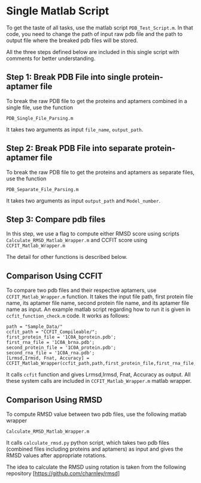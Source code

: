 # Single Matlab Script
To get the taste of all tasks, use the matlab script `PDB_Test_Script.m`.
In that code, you need to change the path of input raw pdb file and the path to output file where the breaked pdb files will be stored.

All the three steps defined below are included in this single script with comments for better understanding.

## Step 1: Break PDB File into single protein-aptamer file
To break the raw PDB file to get the proteins and aptamers combined in a single file, use the function
```
PDB_Single_File_Parsing.m
```
It takes two arguments as input `file_name`, `output_path`.

## Step 2: Break PDB File into separate protein-aptamer file
To break the raw PDB file to get the proteins and aptamers as separate files, use the function
```
PDB_Separate_File_Parsing.m
```
It takes two arguments as input `output_path` and `Model_number`.

## Step 3: Compare pdb files
In this step, we use a flag to compute either RMSD score using scripts `Calculate_RMSD_Matlab_Wrapper.m` and CCFIT score using `CCFIT_Matlab_Wrapper.m`

The detail for other functions is described below.

## Comparison Using CCFIT
To compare two pdb files and their respective aptamers, use `CCFIT_Matlab_Wrapper.m` function. It takes the input file path, first protein file name, its aptamer file name, second protein file name, and its aptamer file name as input. An example matlab script regarding how to run it is given in `ccfit_function_check.m` code. It works as follows:
```
path = "Sample_Data/"
ccfit_path = "CCFIT_Compileable/";
first_protein_file = '1C0A_bprotein.pdb';
first_rna_file = '1C0A_brna.pdb';
second_protein_file = '1C0A_protein.pdb';
second_rna_file = '1C0A_rna.pdb';
[Lrmsd,Irmsd, Fnat, Accuracy] = CCFIT_Matlab_Wrapper(ccfit_path,path,first_protein_file,first_rna_file,second_protein_file,second_rna_file);
```
It calls ``ccfit`` function and gives Lrmsd,Irmsd, Fnat, Accuracy as output. All these system calls are included in `CCFIT_Matlab_Wrapper.m` matlab wrapper.

## Comparison Using RMSD
To compute RMSD value between two pdb files, use the following matlab wrapper 
```
Calculate_RMSD_Matlab_Wrapper.m
```

It calls `calculate_rmsd.py` python script, which takes two pdb files (combined files including proteins and aptamers) as input and gives the RMSD values after appropriate rotations.

The idea to calculate the RMSD using rotation is taken from the following repository
[https://github.com/charnley/rmsd]
